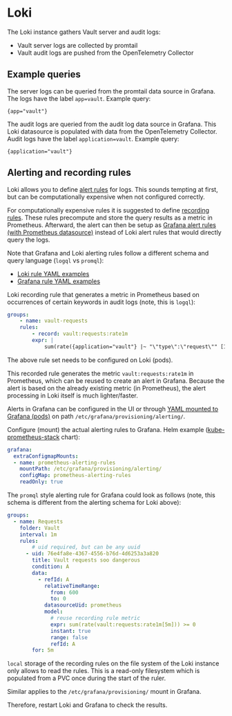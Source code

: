 # Loki
The Loki instance gathers Vault server and audit logs:
* Vault server logs are collected by promtail
* Vault audit logs are pushed from the OpenTelemetry Collector

## Example queries
The server logs can be queried from the promtail data source in Grafana. The
logs have the label `app=vault`.  Example query:
```promql
{app="vault"}
```

The audit logs are queried from the audit log data source in Grafana. This Loki
datasource is populated with data from the OpenTelemetry Collector. Audit logs
have the label `application=vault`. Example query:
```promql
{application="vault"}
```

## Alerting and recording rules
Loki allows you to define [alert
rules](https://grafana.com/docs/loki/latest/alert) for logs. This sounds
tempting at first, but can be computationally expensive when not configured
correctly.

For computationally expensive rules it is suggested to define [recording
rules](https://grafana.com/docs/loki/latest/alert/). These rules precompute and
store the query results as a metric in Prometheus. Afterward, the alert can
then be setup as [Grafana alert rules (with Prometheus
datasource)](https://grafana.com/docs/grafana/latest/alerting/set-up/provision-alerting-resources/file-provisioning/#import-alert-rules)
instead of Loki alert rules that would directly query the logs.

Note that Grafana and Loki alerting rules follow a different schema and query
language (`logql` vs `promql`):
* [Loki rule YAML examples](https://grafana.com/docs/loki/latest/alert)
* [Grafana rule YAML examples](https://grafana.com/docs/grafana/latest/alerting/set-up/provision-alerting-resources/file-provisioning)

Loki recording rule that generates a metric in Prometheus based on occurrences
of certain keywords in audit logs (note, this is `logql`):
```yaml
groups:
    - name: vault-requests
    rules:
        - record: vault:requests:rate1m
        expr: |
            sum(rate({application="vault"} |~ "\"type\":\"request\"" [1m]))
```

The above rule set needs to be configured on Loki (pods).

This recorded rule generates the metric `vault:requests:rate1m` in Prometheus,
which can be reused to create an alert in Grafana. Because the alert is based
on the already existing metric (in Prometheus), the alert processing in Loki
itself is much lighter/faster.

Alerts in Grafana can be configured in the UI or through [YAML mounted to
Grafana
(pods)](https://grafana.com/docs/grafana/latest/alerting/set-up/provision-alerting-resources/file-provisioning/#import-alert-rules)
on path `/etc/grafana/provisioning/alerting/`.


Configure (mount) the actual alerting rules to Grafana. Helm example
([kube-prometheus-stack](https://github.com/prometheus-community/helm-charts/blob/main/charts/kube-prometheus-stack/values.yaml)
chart):
```yaml
grafana:
  extraConfigmapMounts:
  - name: prometheus-alerting-rules
    mountPath: /etc/grafana/provisioning/alerting/
    configMap: prometheus-alerting-rules
    readOnly: true
```

The `promql` style alerting rule for Grafana could look as follows (note, this
schema is different from the alerting schema for Loki above):
```yaml
groups:
  - name: Requests
    folder: Vault
    interval: 1m
    rules:
        # uid required, but can be any uuid
      - uid: 76e4fa8e-4367-4556-b76d-4d6253a3a820
        title: Vault requests soo dangerous
        condition: A
        data:
          - refId: A
            relativeTimeRange:
              from: 600
              to: 0
            datasourceUid: prometheus
            model:
              # reuse recording rule metric
              expr: sum(rate(vault:requests:rate1m[5m])) >= 0
              instant: true
              range: false
              refId: A
        for: 5m
```

`local` storage of the recording rules on the file system of the Loki instance
only allows to read the rules. This is a read-only filesystem which is
populated from a PVC once during the start of the ruler.

Similar applies to the `/etc/grafana/provisioning/` mount in Grafana.

Therefore, restart Loki and Grafana to check the results.
